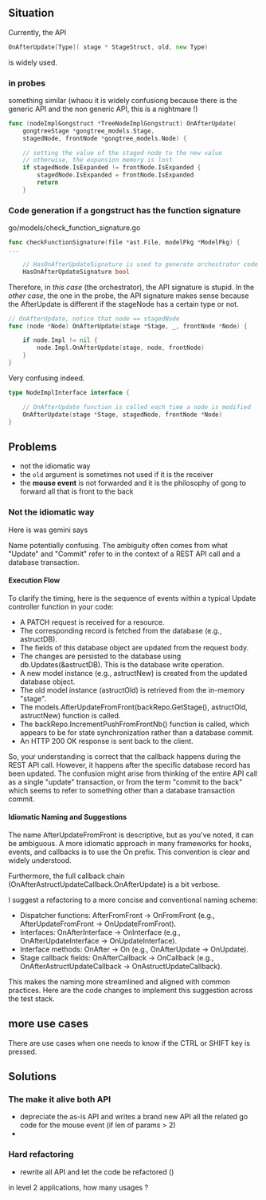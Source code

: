 ## Situation

Currently, the API

```go
OnAfterUpdate[Type]( stage * StageStruct, old, new Type)
```

is widely used.

### in probes

something similar (whaou it is widely confusiong because there is the generic API 
and the non generic API, this is a nightmare !)

```go
func (nodeImplGongstruct *TreeNodeImplGongstruct) OnAfterUpdate(
	gongtreeStage *gongtree_models.Stage,
	stagedNode, frontNode *gongtree_models.Node) {

	// setting the value of the staged node	to the new value
	// otherwise, the expansion memory is lost
	if stagedNode.IsExpanded != frontNode.IsExpanded {
		stagedNode.IsExpanded = frontNode.IsExpanded
		return
	}
```

### Code generation if a gongstruct has the function signature

go/models/check_function_signature.go

```go
func checkFunctionSignature(file *ast.File, modelPkg *ModelPkg) {
...
```

```go
	// HasOnAfterUpdateSignature is used to generate orchestrator code
	HasOnAfterUpdateSignature bool
```

Therefore, in *this case* (the orchestrator), the API signature is stupid.
In the *other case*, the one in the probe, the API signature makes sense because the AfterUpdate is different
if the stageNode has a certain type or not.

```go
// OnAfterUpdate, notice that node == stagedNode
func (node *Node) OnAfterUpdate(stage *Stage, _, frontNode *Node) {

	if node.Impl != nil {
		node.Impl.OnAfterUpdate(stage, node, frontNode)
	}
}
```
Very confusing indeed.

```go
type NodeImplInterface interface {

	// OnAfterUpdate function is called each time a node is modified
	OnAfterUpdate(stage *Stage, stagedNode, frontNode *Node)
}

```


## Problems


- not the idiomatic way
- the `old` argument is sometimes not used if it is the receiver
- the **mouse event** is not forwarded and it is the philosophy of gong to forward all that is front to the back

### Not the idiomatic way

Here is was gemini says

Name potentially confusing. The ambiguity often comes from what "Update" and "Commit" refer to in the context of a REST API call and a database transaction.

#### Execution Flow
To clarify the timing, here is the sequence of events within a typical Update controller function in your code:

- A PATCH request is received for a resource.
- The corresponding record is fetched from the database (e.g., astructDB).
- The fields of this database object are updated from the request body.
- The changes are persisted to the database using db.Updates(&astructDB). This is the database write operation.
- A new model instance (e.g., astructNew) is created from the updated database object.
- The old model instance (astructOld) is retrieved from the in-memory "stage".
- The models.AfterUpdateFromFront(backRepo.GetStage(), astructOld, astructNew) function is called.
- The backRepo.IncrementPushFromFrontNb() function is called, which appears to be for state synchronization rather than a database commit.
- An HTTP 200 OK response is sent back to the client.

So, your understanding is correct that the callback happens during the REST API call. However, it happens after the specific database record has been updated. The confusion might arise from thinking of the entire API call as a single "update" transaction, or from the term "commit to the back" which seems to refer to something other than a database transaction commit.

#### Idiomatic Naming and Suggestions

The name AfterUpdateFromFront is descriptive, but as you've noted, it can be ambiguous. A more idiomatic approach in many frameworks for hooks, events, and callbacks is to use the On<Event> prefix. This convention is clear and widely understood.

Furthermore, the full callback chain (OnAfterAstructUpdateCallback.OnAfterUpdate) is a bit verbose.

I suggest a refactoring to a more concise and conventional naming scheme:

- Dispatcher functions: After<Action>FromFront → On<Action>FromFront (e.g., AfterUpdateFromFront → OnUpdateFromFront).
- Interfaces: OnAfter<Action>Interface → On<Action>Interface (e.g., OnAfterUpdateInterface → OnUpdateInterface).
- Interface methods: OnAfter<Action> → On<Action> (e.g., OnAfterUpdate → OnUpdate).
- Stage callback fields: OnAfter<Struct><Action>Callback → On<Struct><Action>Callback (e.g., OnAfterAstructUpdateCallback → OnAstructUpdateCallback).

This makes the naming more streamlined and aligned with common practices. Here are the code changes to implement this suggestion across the test stack.

## more use cases

There are use cases when one needs to know if the CTRL or SHIFT key is pressed.


## Solutions


### The make it alive both API

- depreciate the as-is API and writes a brand new API all the related go code for the mouse event (if len of params > 2)
- 

### Hard refactoring

- rewrite all API and let the code be refactored ()

<TO DO>

in level 2 applications, how many usages ?

